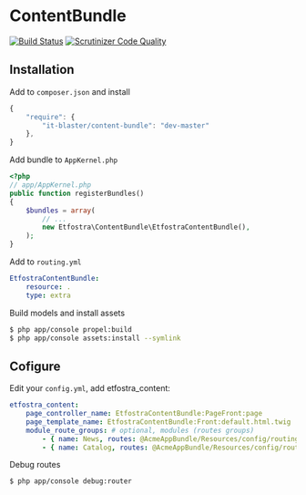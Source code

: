 # ContentBundle
[![Build Status](https://scrutinizer-ci.com/g/it-blaster/content-bundle/badges/build.png?b=master)](https://scrutinizer-ci.com/g/it-blaster/content-bundle/build-status/master)
[![Scrutinizer Code Quality](https://scrutinizer-ci.com/g/it-blaster/content-bundle/badges/quality-score.png?b=master)](https://scrutinizer-ci.com/g/it-blaster/content-bundle/?branch=master)

## Installation
Add to `composer.json` and install

``` js
{
    "require": {
        "it-blaster/content-bundle": "dev-master"
	},
}
```

Add bundle to `AppKernel.php`
``` php
<?php
// app/AppKernel.php
public function registerBundles()
{
    $bundles = array(
        // ...
        new Etfostra\ContentBundle\EtfostraContentBundle(),
    );
}
```

Add to `routing.yml`
``` yaml
EtfostraContentBundle:
    resource: .
    type: extra
```

Build models and install assets
``` bash
$ php app/console propel:build
$ php app/console assets:install --symlink
```

## Cofigure
Edit your `config.yml`, add etfostra_content:
``` yaml
etfostra_content:
    page_controller_name: EtfostraContentBundle:PageFront:page
    page_template_name: EtfostraContentBundle:Front:default.html.twig
    module_route_groups: # optional, modules (routes groups)
        - { name: News, routes: @AcmeAppBundle/Resources/config/routing_news.yml }
        - { name: Catalog, routes: @AcmeAppBundle/Resources/config/routing_catalog.yml }
```

Debug routes
``` bash
$ php app/console debug:router
```